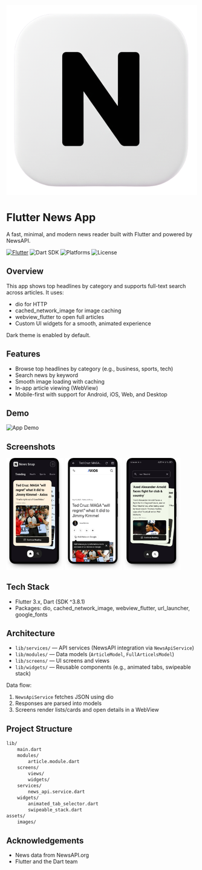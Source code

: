 ![News App Logo](assets/images/blackLogo.png)

# Flutter News App

A fast, minimal, and modern news reader built with Flutter and powered by NewsAPI.

[![Flutter](https://img.shields.io/badge/Flutter-3.x-02569B?logo=flutter&logoColor=white)](https://flutter.dev)
![Dart SDK](https://img.shields.io/badge/Dart-%5E3.8.1-0175C2?logo=dart&logoColor=white)
![Platforms](https://img.shields.io/badge/Platforms-Android%20%7C%20iOS%20%7C%20Web%20%7C%20Desktop-success)
![License](https://img.shields.io/badge/License-MIT-informational)

## Overview

This app shows top headlines by category and supports full-text search across articles. It uses:

- dio for HTTP
- cached_network_image for image caching
- webview_flutter to open full articles
- Custom UI widgets for a smooth, animated experience

Dark theme is enabled by default.

## Features

- Browse top headlines by category (e.g., business, sports, tech)
- Search news by keyword
- Smooth image loading with caching
- In-app article viewing (WebView)
- Mobile-first with support for Android, iOS, Web, and Desktop

## Demo

![App Demo](showcase/video.gif)

## Screenshots

<p>
	<img alt="Home" src="showcase/screenshot1.png" width="30%" />
	<img alt="Categories" src="showcase/screenshot2.png" width="30%" />
	<img alt="Article" src="showcase/screenshot3.png" width="30%" />
  
</p>

## Tech Stack

- Flutter 3.x, Dart (SDK ^3.8.1)
- Packages: dio, cached_network_image, webview_flutter, url_launcher, google_fonts

## Architecture

- `lib/services/` — API services (NewsAPI integration via `NewsApiService`)
- `lib/modules/` — Data models (`ArticleModel`, `FullArticelsModel`)
- `lib/screens/` — UI screens and views
- `lib/widgets/` — Reusable components (e.g., animated tabs, swipeable stack)

Data flow:

1. `NewsApiService` fetches JSON using dio
2. Responses are parsed into models
3. Screens render lists/cards and open details in a WebView

## Project Structure

```
lib/
	main.dart
	modules/
		article.module.dart
	screens/
		views/
		widgets/
	services/
		news_api.service.dart
	widgets/
		animated_tab_selector.dart
		swipeable_stack.dart
assets/
	images/
```


## Acknowledgements

- News data from NewsAPI.org
- Flutter and the Dart team

